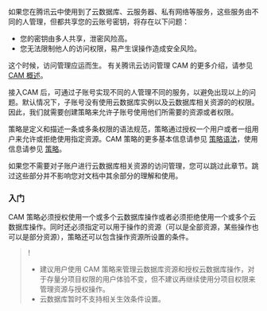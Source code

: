 如果您在腾讯云中使用到了云数据库、云服务器、私有网络等服务，这些服务由不同的人管理，但都共享您的云账号密钥，将存在以下问题：
- 您的密钥由多人共享，泄密风险高。
- 您无法限制他人的访问权限，易产生误操作造成安全风险。

这个时候，访问管理应运而生。
有关腾讯云访问管理 CAM 的更多介绍，请参见 [CAM 概述](https://cloud.tencent.com/document/product/598/10583)。

接入CAM 后，可通过子账号实现不同的人管理不同的服务，以避免出现以上的问题。默认情况下，子账号没有使用云数据库实例以及云数据库相关资源的的权限。因此，我们就需要创建策略来允许子账号使用他们所需要的资源或者权限。

策略是定义和描述一条或多条权限的语法规范，策略通过授权一个用户或者一组用户来允许或拒绝使用指定资源。CAM 策略的更多基本信息请参见 [策略语法](https://cloud.tencent.com/document/product/598/10603)，使用信息请参见 [策略](https://cloud.tencent.com/document/product/598/10601)。

如果您不需要对子账户进行云数据库相关资源的访问管理，您可以跳过此章节。跳过这些部分并不影响您对文档中其余部分的理解和使用。

### 入门
CAM 策略必须授权使用一个或多个云数据库操作或者必须拒绝使用一个或多个云数据库操作。同时还必须指定可以用于操作的资源（可以是全部资源，某些操作也可以是部分资源），策略还可以包含操作资源所设置的条件。

>!
> - 建议用户使用 CAM 策略来管理云数据库资源和授权云数据库操作，对于存量分项目权限的用户体验不变，但不建议再继续使用分项目权限来管理资源与授权操作。
> - 云数据库暂时不支持相关生效条件设置。

